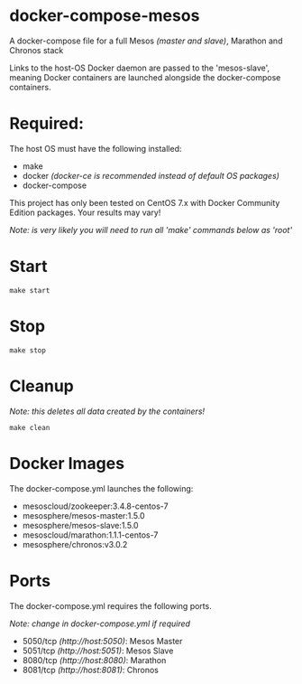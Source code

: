 # docker-compose-mesos
A docker-compose file for a full Mesos *(master and slave)*, Marathon and Chronos stack

Links to the host-OS Docker daemon are passed to the 'mesos-slave', meaning Docker containers are launched alongside the docker-compose containers.

# Required:
The host OS must have the following installed:
- make
- docker *(docker-ce is recommended instead of default OS packages)*
- docker-compose

This project has only been tested on CentOS 7.x with Docker Community Edition packages. Your results may vary!

*Note: is very likely you will need to run all 'make' commands below as 'root'*

# Start
```
make start
```

# Stop
```
make stop
```

# Cleanup
*Note: this deletes all data created by the containers!*

```
make clean
```

# Docker Images

The docker-compose.yml launches the following:
- mesoscloud/zookeeper:3.4.8-centos-7
- mesosphere/mesos-master:1.5.0
- mesosphere/mesos-slave:1.5.0
- mesoscloud/marathon:1.1.1-centos-7
- mesosphere/chronos:v3.0.2

# Ports

The docker-compose.yml requires the following ports.

*Note: change in docker-compose.yml if required*

- 5050/tcp *(http://host:5050)*: Mesos Master
- 5051/tcp *(http://host:5051)*: Mesos Slave
- 8080/tcp *(http://host:8080)*: Marathon
- 8081/tcp *(http://host:8081)*: Chronos
